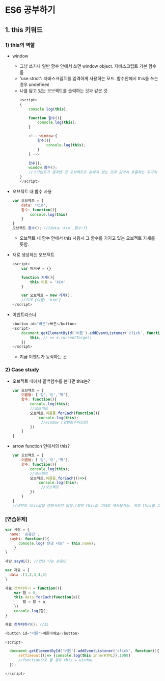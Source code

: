 # ES6 공부하기
## 1. this 키워드
### 1) this의 역할
* window
    * 그냥 쓰거나 일반 함수 안에서 쓰면 window object. 자바스크립트 기본 함수들
    * 'use strict': 자바스크립트를 엄격하게 사용하는 모드. 함수안에서 this를 쓰는 경우 undefined
    * 나를 담고 있는 오브젝트를 출력하는 것과 같은 것.
        ```javascript
        <script>
        {
            console.log(this);

            function 함수(){
                console.log(this);
            }  

            <!-- window:{
                함수(){
                    console.log(this);
                }
            } -->

            함수();
            window.함수();
            //스크립트가 결국엔 큰 오브젝트로 감싸져 있는 것과 같아서 호출하는 두가지 방법이 모두 결과가 같음.
        }
        </script>
        ```
* 오브젝트 내 함수 사용
    ```javascript
    var 오브젝트 = {
        data: 'Kim',
        함수: function(){
            console.log(this)
        }
    }
    오브젝트.함수(); //{data:'kim',함수:f}
    ```
    * 오브젝트 내 함수 안에서 this 사용시 그 함수를 가지고 있는 오브젝트 자체를 뜻함.

* 새로 생성되는 오브젝트
    ```javascript
    <script>
        var 어쩌구 = {}

        function 기계(){
            this.이름 = 'kim'
        }

        var 오브젝트 = new 기계();
        //기계 {이름: 'kim'}
    </script>
    ```
* 이벤트리스너
    ```javascript
    <button id="버튼">버튼</button>
    <script>
        document.getElementById('버튼').addEventListener('click', function(e){
            this; // == e.currentTarget;
        })
    </script>
    ```
    * 지금 이벤트가 동작하는 곳
### 2) Case study
* 오브젝트 내에서 콜백함수를 쓴다면 this는?
    ```javascript
    var 오브젝트 = {
        이름들: ['김','이','박'],
        함수: function(){
            console.log(this); 
            //오브젝트
            오브젝트.이름들.forEach(function(){
                console.log(this);
                 //window (일반함수이므로)
            })
        }
    }
    ```
* arrow function 안에서의 this?
    ```javascript
    var 오브젝트 = {
        이름들: ['김','이','박'],
        함수: function(){
            console.log(this); 
            //오브젝트
            오브젝트.이름들.forEach(()=>{
                console.log(this);
                 //오브젝트
            })
        }
    }
    //내부의 this값을 변화시키지 않음.(외부 this값 그대로 재사용가능. 위의 this를 그대로 물려받음)
    ```
    
### [연습문제]
```javascript
var 사람 = {
  name: '손흥민',
  sayHi: function(){ 
      console.log('안녕 나는' + this.name);
    }
}

사람.sayHi(); //안녕 나는 손흥민
```

```javascript
var 자료 = {
  data :[1,2,3,4,5]
}

자료.전부더하기 = function(){
    var 합 = 0;
    this.data.forEach(function(a){
        합 = 합 + a
    })
    console.log(합);
}

자료.전부더하기(); //15
```

```javascript
<button id="버튼">버튼이에요</button>

<script>

  document.getElementById('버튼').addEventListener('click', function(){
      setTimeout(()=> {console.log(this.innerHTML)},1000)
      //function으로 할 경우 this = window
  });

</script>
```

